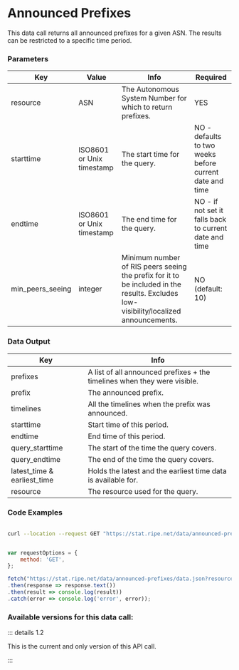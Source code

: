 # Announced Prefixes

This data call returns all announced prefixes for a given ASN. The results can be restricted to a specific time period.

<RestRepl :baseUrl="`/data/`+$page.relativePath.split('/')[1].split('.md')[0]+`/data.json`" method="GET" :searchParams="{ resource: 'AS3333', starttime: '2020-12-12T12:00' }"/>

### Parameters

| Key | Value | Info | Required |
| --- | --- | --- | --- |
| resource | ASN | The Autonomous System Number for which to return prefixes. | YES |
| starttime | ISO8601 or Unix timestamp | The start time for the query. | NO - defaults to two weeks before current date and time |
| endtime | ISO8601 or Unix timestamp | The end time for the query. | NO - if not set it falls back to current date and time |
| min\_peers\_seeing | integer | Minimum number of RIS peers seeing the prefix for it to be included in the results. Excludes low-visibility/localized announcements. | NO (default: 10) |

### Data Output

| Key | Info |
| --- | --- |
| prefixes | A list of all announced prefixes + the timelines when they were visible. |
| prefix | The announced prefix. |
| timelines | All the timelines when the prefix was announced. |
| starttime | Start time of this period. |
| endtime | End time of this period. |
| query_starttime | The start of the time the query covers. |
| query_endtime | The end of the time the query covers. |
| latest\_time & earliest\_time | Holds the latest and the earliest time data is available for. |
| resource | The resource used for the query. |

### Code Examples
<CodeGroup>
<CodeGroupItem title="cURL">

```bash

curl --location --request GET "https://stat.ripe.net/data/announced-prefixes/data.json?resource=3333&starttime=2020-12-12T12:00"


```

</CodeGroupItem>

<CodeGroupItem title="JS">

```js

var requestOptions = {
	method: 'GET',
};

fetch("https://stat.ripe.net/data/announced-prefixes/data.json?resource=3333&starttime=2020-12-12T12:00", requestOptions)
.then(response => response.text())
.then(result => console.log(result))
.catch(error => console.log('error', error));


```

</CodeGroupItem>
</CodeGroup>

### Available versions for this data call:

::: details 1.2

This is the current and only version of this API call.

:::
